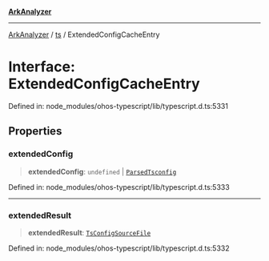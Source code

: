 [**ArkAnalyzer**](../../../../README.md)

***

[ArkAnalyzer](../../../../globals.md) / [ts](../README.md) / ExtendedConfigCacheEntry

# Interface: ExtendedConfigCacheEntry

Defined in: node\_modules/ohos-typescript/lib/typescript.d.ts:5331

## Properties

### extendedConfig

> **extendedConfig**: `undefined` \| [`ParsedTsconfig`](ParsedTsconfig.md)

Defined in: node\_modules/ohos-typescript/lib/typescript.d.ts:5333

***

### extendedResult

> **extendedResult**: [`TsConfigSourceFile`](TsConfigSourceFile.md)

Defined in: node\_modules/ohos-typescript/lib/typescript.d.ts:5332
